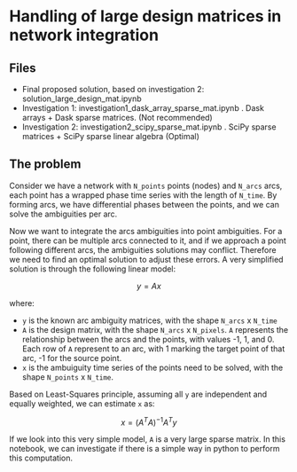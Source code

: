 # Handling of large design matrices in network integration

## Files
- Final proposed solution, based on investigation 2: solution_large_design_mat.ipynb 
- Investigation 1: investigation1_dask_array_sparse_mat.ipynb . Dask arrays + Dask sparse matrices. (Not recommended)
- Investigation 2: investigation2_scipy_sparse_mat.ipynb . SciPy sparse matrices + SciPy sparse linear algebra (Optimal)

## The problem

Consider we have a network with `N_points` points (nodes) and `N_arcs` arcs, each point has a wrapped phase time series with the length of `N_time`. By forming arcs, we have differential phases between the points, and we can solve the ambiguities per arc.

Now we want to integrate the arcs ambiguities into point ambiguities. For a point, there can be multiple arcs connected to it, and if we approach a point following different arcs, the ambiguities solutions may conflict. Therefore we need to find an optimal solution to adjust these errors. A very simplified solution is through the following linear model:


```math
y = Ax
```

where:

- `y` is the known arc ambiguity matrices, with the shape `N_arcs` x `N_time`
- `A` is the design matrix, with the shape `N_arcs` x `N_pixels`. `A` represents the relationship between the arcs and the points, with values -1, 1, and 0. Each row of `A` represent to an arc, with 1 marking the target point of that arc, -1 for the source point.
- `x` is the ambuiguity time series of the points need to be solved, with the shape `N_points` x `N_time`.

Based on Least-Squares principle, assuming all `y` are independent and equally weighted, we can estimate `x` as:

```math
x = (A^T A)^{-1} A^T y
```

If we look into this very simple model, `A` is a very large sparse matrix. In this notebook, we can investigate if there is a simple way in python to perform this computation.

